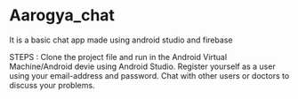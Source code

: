 # Aarogya_chat
It is a basic chat app made using android studio and firebase


STEPS :
Clone the project file and run in the Android Virtual Machine/Android devie using Android Studio.
Register yourself as a user using your email-address and password.
Chat with other users or doctors to discuss your problems.



